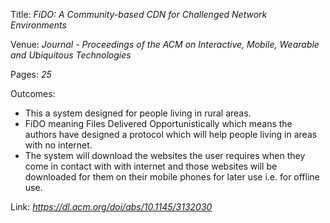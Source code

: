 Title: *FiDO: A Community-based CDN for Challenged Network Environments*

Venue: *Journal - Proceedings of the ACM on Interactive, Mobile, Wearable and Ubiquitous Technologies*

Pages: *25*

Outcomes: 
- This a system designed for people living in rural areas. 
- FiDO meaning Files Delivered Opportunistically which means the authors have designed a protocol which will help people living in areas with no internet.
- The system will download the websites the user requires when they come in contact with with internet and those websites will be downloaded for them on their mobile phones for later use i.e.  for offline use.


Link: *https://dl.acm.org/doi/abs/10.1145/3132030*
